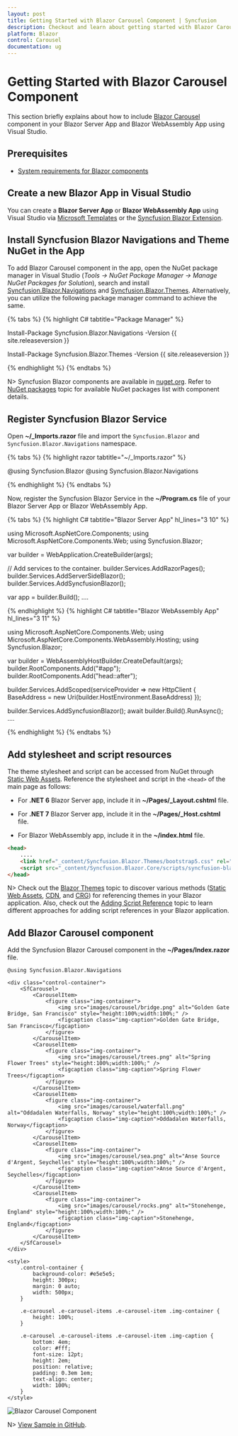 ```yaml
---
layout: post
title: Getting Started with Blazor Carousel Component | Syncfusion
description: Checkout and learn about getting started with Blazor Carousel component in Blazor Server App and Blazor WebAssembly App.
platform: Blazor
control: Carousel
documentation: ug
---
```


# Getting Started with Blazor Carousel Component

This section briefly explains about how to include [Blazor Carousel](https://www.syncfusion.com/blazor-components/blazor-carousel) component in your Blazor Server App and Blazor WebAssembly App using Visual Studio.

## Prerequisites

* [System requirements for Blazor components](https://blazor.syncfusion.com/documentation/system-requirements)

## Create a new Blazor App in Visual Studio

You can create a **Blazor Server App** or **Blazor WebAssembly App** using Visual Studio via [Microsoft Templates](https://learn.microsoft.com/en-us/aspnet/core/blazor/tooling?view=aspnetcore-7.0) or the [Syncfusion Blazor Extension](https://blazor.syncfusion.com/documentation/visual-studio-integration/template-studio).

## Install Syncfusion Blazor Navigations and Theme NuGet in the App

To add Blazor Carousel component in the app, open the NuGet package manager in Visual Studio (*Tools → NuGet Package Manager → Manage NuGet Packages for Solution*), search and install [Syncfusion.Blazor.Navigations](https://www.nuget.org/packages/Syncfusion.Blazor.Navigations/) and [Syncfusion.Blazor.Themes](https://www.nuget.org/packages/Syncfusion.Blazor.Themes/). Alternatively, you can utilize the following package manager command to achieve the same.

{% tabs %}
{% highlight C# tabtitle="Package Manager" %}

Install-Package Syncfusion.Blazor.Navigations -Version {{ site.releaseversion }}

Install-Package Syncfusion.Blazor.Themes -Version {{ site.releaseversion }}

{% endhighlight %}
{% endtabs %}

N> Syncfusion Blazor components are available in [nuget.org](https://www.nuget.org/packages?q=syncfusion.blazor). Refer to [NuGet packages](https://blazor.syncfusion.com/documentation/nuget-packages) topic for available NuGet packages list with component details.

## Register Syncfusion Blazor Service

Open **~/_Imports.razor** file and import the `Syncfusion.Blazor` and `Syncfusion.Blazor.Navigations` namespace.

{% tabs %}
{% highlight razor tabtitle="~/_Imports.razor" %}

@using Syncfusion.Blazor
@using Syncfusion.Blazor.Navigations

{% endhighlight %}
{% endtabs %}

Now, register the Syncfusion Blazor Service in the **~/Program.cs** file of your Blazor Server App or Blazor WebAssembly App. 

{% tabs %}
{% highlight C# tabtitle="Blazor Server App" hl_lines="3 10" %}

using Microsoft.AspNetCore.Components;
using Microsoft.AspNetCore.Components.Web;
using Syncfusion.Blazor;

var builder = WebApplication.CreateBuilder(args);

// Add services to the container.
builder.Services.AddRazorPages();
builder.Services.AddServerSideBlazor();
builder.Services.AddSyncfusionBlazor();

var app = builder.Build();
....

{% endhighlight %}
{% highlight C# tabtitle="Blazor WebAssembly App" hl_lines="3 11" %}

using Microsoft.AspNetCore.Components.Web;
using Microsoft.AspNetCore.Components.WebAssembly.Hosting;
using Syncfusion.Blazor;

var builder = WebAssemblyHostBuilder.CreateDefault(args);
builder.RootComponents.Add<App>("#app");
builder.RootComponents.Add<HeadOutlet>("head::after");

builder.Services.AddScoped(serviceProvider => new HttpClient { BaseAddress = new Uri(builder.HostEnvironment.BaseAddress) });

builder.Services.AddSyncfusionBlazor();
await builder.Build().RunAsync();
....

{% endhighlight %}
{% endtabs %}

## Add stylesheet and script resources

The theme stylesheet and script can be accessed from NuGet through [Static Web Assets](https://blazor.syncfusion.com/documentation/appearance/themes#static-web-assets). Reference the stylesheet and script in the `<head>` of the main page as follows: 

* For **.NET 6** Blazor Server app, include it in **~/Pages/_Layout.cshtml** file.

* For **.NET 7** Blazor Server app, include it in the **~/Pages/_Host.cshtml** file.

* For Blazor WebAssembly app, include it in the **~/index.html** file.

```html
<head>
    ....
    <link href="_content/Syncfusion.Blazor.Themes/bootstrap5.css" rel="stylesheet" />
    <script src="_content/Syncfusion.Blazor.Core/scripts/syncfusion-blazor.min.js" type="text/javascript"></script>
</head>
```
N> Check out the [Blazor Themes](https://blazor.syncfusion.com/documentation/appearance/themes) topic to discover various methods ([Static Web Assets](https://blazor.syncfusion.com/documentation/appearance/themes#static-web-assets), [CDN](https://blazor.syncfusion.com/documentation/appearance/themes#cdn-reference), and [CRG](https://blazor.syncfusion.com/documentation/common/custom-resource-generator)) for referencing themes in your Blazor application. Also, check out the [Adding Script Reference](https://blazor.syncfusion.com/documentation/common/adding-script-references) topic to learn different approaches for adding script references in your Blazor application.

## Add Blazor Carousel component

Add the Syncfusion Blazor Carousel component in the **~/Pages/Index.razor** file.

```cshtml
@using Syncfusion.Blazor.Navigations

<div class="control-container">
    <SfCarousel>
        <CarouselItem>
            <figure class="img-container">
                <img src="images/carousel/bridge.png" alt="Golden Gate Bridge, San Francisco" style="height:100%;width:100%;" />
                <figcaption class="img-caption">Golden Gate Bridge, San Francisco</figcaption>
            </figure>
        </CarouselItem>
        <CarouselItem>
            <figure class="img-container">
                <img src="images/carousel/trees.png" alt="Spring Flower Trees" style="height:100%;width:100%;" />
                <figcaption class="img-caption">Spring Flower Trees</figcaption>
            </figure>
        </CarouselItem>
        <CarouselItem>
            <figure class="img-container">
                <img src="images/carousel/waterfall.png" alt="Oddadalen Waterfalls, Norway" style="height:100%;width:100%;" />
                <figcaption class="img-caption">Oddadalen Waterfalls, Norway</figcaption>
            </figure>
        </CarouselItem>
        <CarouselItem>
            <figure class="img-container">
                <img src="images/carousel/sea.png" alt="Anse Source d'Argent, Seychelles" style="height:100%;width:100%;" />
                <figcaption class="img-caption">Anse Source d'Argent, Seychelles</figcaption>
            </figure>
        </CarouselItem>
        <CarouselItem>
            <figure class="img-container">
                <img src="images/carousel/rocks.png" alt="Stonehenge, England" style="height:100%;width:100%;" />
                <figcaption class="img-caption">Stonehenge, England</figcaption>
            </figure>
        </CarouselItem>
    </SfCarousel>
</div>

<style>
    .control-container {
        background-color: #e5e5e5;
        height: 300px;
        margin: 0 auto;
        width: 500px;
    }

    .e-carousel .e-carousel-items .e-carousel-item .img-container {
        height: 100%;
    }

    .e-carousel .e-carousel-items .e-carousel-item .img-caption {
        bottom: 4em;
        color: #fff;
        font-size: 12pt;
        height: 2em;
        position: relative;
        padding: 0.3em 1em;
        text-align: center;
        width: 100%;
    }
</style>
```

![Blazor Carousel Component](images/getting_started.png)
<!-- {% previewsample "https://blazorplayground.syncfusion.com/embed/hNrqjHWYrWfdhWoO?appbar=false&editor=false&result=true&errorlist=false&theme=bootstrap5" %} -->

N> [View Sample in GitHub](https://github.com/SyncfusionExamples/Blazor-Getting-Started-Examples/tree/main/Carousel).
